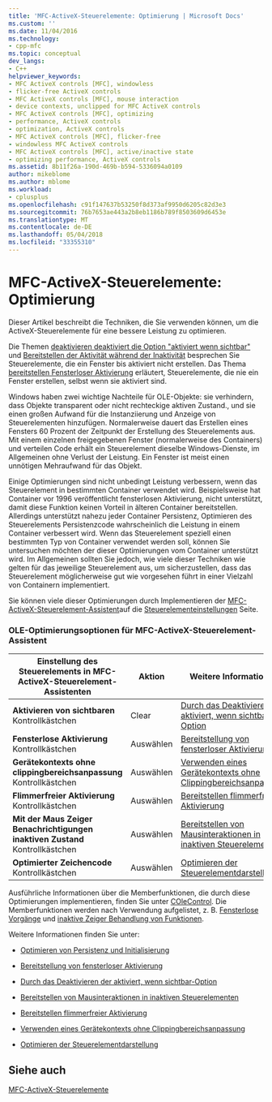 ```yaml
---
title: 'MFC-ActiveX-Steuerelemente: Optimierung | Microsoft Docs'
ms.custom: ''
ms.date: 11/04/2016
ms.technology:
- cpp-mfc
ms.topic: conceptual
dev_langs:
- C++
helpviewer_keywords:
- MFC ActiveX controls [MFC], windowless
- flicker-free ActiveX controls
- MFC ActiveX controls [MFC], mouse interaction
- device contexts, unclipped for MFC ActiveX controls
- MFC ActiveX controls [MFC], optimizing
- performance, ActiveX controls
- optimization, ActiveX controls
- MFC ActiveX controls [MFC], flicker-free
- windowless MFC ActiveX controls
- MFC ActiveX controls [MFC], active/inactive state
- optimizing performance, ActiveX controls
ms.assetid: 8b11f26a-190d-469b-b594-5336094a0109
author: mikeblome
ms.author: mblome
ms.workload:
- cplusplus
ms.openlocfilehash: c91f147637b53250f8d373af9950d6205c82d3e3
ms.sourcegitcommit: 76b7653ae443a2b8eb1186b789f8503609d6453e
ms.translationtype: MT
ms.contentlocale: de-DE
ms.lasthandoff: 05/04/2018
ms.locfileid: "33355310"
---
```

# <a name="mfc-activex-controls-optimization"></a>MFC-ActiveX-Steuerelemente: Optimierung
Dieser Artikel beschreibt die Techniken, die Sie verwenden können, um die ActiveX-Steuerelemente für eine bessere Leistung zu optimieren.  
  
 Die Themen [deaktivieren deaktiviert die Option "aktiviert wenn sichtbar"](../mfc/turning-off-the-activate-when-visible-option.md) und [Bereitstellen der Aktivität während der Inaktivität](../mfc/providing-mouse-interaction-while-inactive.md) besprechen Sie Steuerelemente, die ein Fenster bis aktiviert nicht erstellen. Das Thema [bereitstellen Fensterloser Aktivierung](../mfc/providing-windowless-activation.md) erläutert, Steuerelemente, die nie ein Fenster erstellen, selbst wenn sie aktiviert sind.  
  
 Windows haben zwei wichtige Nachteile für OLE-Objekte: sie verhindern, dass Objekte transparent oder nicht rechteckige aktiven Zustand., und sie einen großen Aufwand für die Instanziierung und Anzeige von Steuerelementen hinzufügen. Normalerweise dauert das Erstellen eines Fensters 60 Prozent der Zeitpunkt der Erstellung des Steuerelements aus. Mit einem einzelnen freigegebenen Fenster (normalerweise des Containers) und verteilen Code erhält ein Steuerelement dieselbe Windows-Dienste, im Allgemeinen ohne Verlust der Leistung. Ein Fenster ist meist einen unnötigen Mehraufwand für das Objekt.  
  
 Einige Optimierungen sind nicht unbedingt Leistung verbessern, wenn das Steuerelement in bestimmten Container verwendet wird. Beispielsweise hat Container vor 1996 veröffentlicht fensterlosen Aktivierung, nicht unterstützt, damit diese Funktion keinen Vorteil in älteren Container bereitstellen. Allerdings unterstützt nahezu jeder Container Persistenz, Optimieren des Steuerelements Persistenzcode wahrscheinlich die Leistung in einem Container verbessert wird. Wenn das Steuerelement speziell einen bestimmten Typ von Container verwendet werden soll, können Sie untersuchen möchten der dieser Optimierungen vom Container unterstützt wird. Im Allgemeinen sollten Sie jedoch, wie viele dieser Techniken wie gelten für das jeweilige Steuerelement aus, um sicherzustellen, dass das Steuerelement möglicherweise gut wie vorgesehen führt in einer Vielzahl von Containern implementiert.  
  
 Sie können viele dieser Optimierungen durch Implementieren der [MFC-ActiveX-Steuerelement-Assistent](../mfc/reference/mfc-activex-control-wizard.md)auf die [Steuerelementeinstellungen](../mfc/reference/control-settings-mfc-activex-control-wizard.md) Seite.  
  
### <a name="mfc-activex-control-wizard-ole-optimization-options"></a>OLE-Optimierungsoptionen für MFC-ActiveX-Steuerelement-Assistent  
  
|Einstellung des Steuerelements in MFC-ActiveX-Steuerelement-Assistenten|Aktion|Weitere Informationen|  
|-------------------------------------------------------|------------|----------------------|  
|**Aktivieren von sichtbaren** Kontrollkästchen|Clear|[Durch das Deaktivieren der aktiviert, wenn sichtbar-Option](../mfc/turning-off-the-activate-when-visible-option.md)|  
|**Fensterlose Aktivierung** Kontrollkästchen|Auswählen|[Bereitstellung von fensterloser Aktivierung](../mfc/providing-windowless-activation.md)|  
|**Gerätekontexts ohne clippingbereichsanpassung** Kontrollkästchen|Auswählen|[Verwenden eines Gerätekontexts ohne Clippingbereichsanpassung](../mfc/using-an-unclipped-device-context.md)|  
|**Flimmerfreier Aktivierung** Kontrollkästchen|Auswählen|[Bereitstellen flimmerfreier Aktivierung](../mfc/providing-flicker-free-activation.md)|  
|**Mit der Maus Zeiger Benachrichtigungen inaktiven Zustand** Kontrollkästchen|Auswählen|[Bereitstellen von Mausinteraktionen in inaktiven Steuerelementen](../mfc/providing-mouse-interaction-while-inactive.md)|  
|**Optimierter Zeichencode** Kontrollkästchen|Auswählen|[Optimieren der Steuerelementdarstellung](../mfc/optimizing-control-drawing.md)|  
  
 Ausführliche Informationen über die Memberfunktionen, die durch diese Optimierungen implementieren, finden Sie unter [COleControl](../mfc/reference/colecontrol-class.md). Die Memberfunktionen werden nach Verwendung aufgelistet, z. B. [Fensterlose Vorgänge](http://msdn.microsoft.com/en-us/e9e28f79-9a70-4ae4-a5aa-b3e92f1904df) und [inaktive Zeiger Behandlung von Funktionen](http://msdn.microsoft.com/en-us/e9e28f79-9a70-4ae4-a5aa-b3e92f1904df).  
  
 Weitere Informationen finden Sie unter:  
  
-   [Optimieren von Persistenz und Initialisierung](../mfc/optimizing-persistence-and-initialization.md)  
  
-   [Bereitstellung von fensterloser Aktivierung](../mfc/providing-windowless-activation.md)  
  
-   [Durch das Deaktivieren der aktiviert, wenn sichtbar-Option](../mfc/turning-off-the-activate-when-visible-option.md)  
  
-   [Bereitstellen von Mausinteraktionen in inaktiven Steuerelementen](../mfc/providing-mouse-interaction-while-inactive.md)  
  
-   [Bereitstellen flimmerfreier Aktivierung](../mfc/providing-flicker-free-activation.md)  
  
-   [Verwenden eines Gerätekontexts ohne Clippingbereichsanpassung](../mfc/using-an-unclipped-device-context.md)  
  
-   [Optimieren der Steuerelementdarstellung](../mfc/optimizing-control-drawing.md)  
  
## <a name="see-also"></a>Siehe auch  
 [MFC-ActiveX-Steuerelemente](../mfc/mfc-activex-controls.md)


